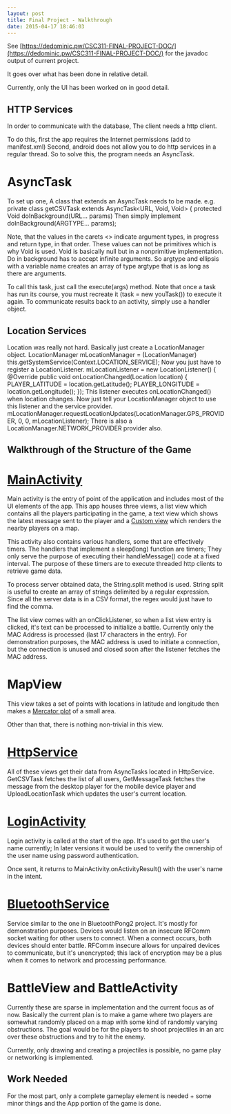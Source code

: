 ```yaml
---
layout: post
title: Final Project - Walkthrough
date: 2015-04-17 18:46:03
---
```


See [https://dedominic.pw/CSC311-FINAL-PROJECT-DOC/](https://dedominic.pw/CSC311-FINAL-PROJECT-DOC/) for the javadoc output of current project.

It goes over what has been done in relative detail.

Currently, only the UI has been worked on in good detail.

HTTP Services
--------------

In order to communicate with the database, The client needs a http client.

To do this, first the app requires the Internet permissions (add to manifest.xml)
	    <uses-permission android:name="android.permission.INTERNET" />
Second, android does not allow you to do http services in a regular thread.
So to solve this, the program needs an AsyncTask.

AsyncTask
==========

To set up one, A class that extends an AsyncTask needs to be made.
e.g.
	private class getCSVTask extends AsyncTask<URL, Void, Void>
	{
		protected Void doInBackground(URL... params)
Then simply implement doInBackground(ARGTYPE... params);

Note, that the values in the carets <> indicate argument types, in progress and return type, in that order.
These values can not be primitives which is why Void is used.
Void is basically null but in a nonprimitive implementation.
Do in background has to accept infinite arguments.
So argtype and ellipsis with a variable name creates an array of type argtype that is as long as there are arguments.

To call this task, just call the execute(args) method.
Note that once a task has run its course, you must recreate it (task = new youTask()) to execute it again.
To communicate results back to an activity, simply use a handler object.

Location Services
------------------

Location was really not hard. Basically just create a LocationManager object.
	LocationManager mLocationManager = (LocationManager) this.getSystemService(Context.LOCATION_SERVICE);
Now you just have to register a LocationListener.
	mLocationListener = new LocationListener()
	{
		@Override
		public void onLocationChanged(Location location)
	{
		PLAYER_LATITUDE = location.getLatitude();
		PLAYER_LONGITUDE = location.getLongitude();
	});
This listener executes onLocationChanged() when location changes.
Now just tell your LocationManager object to use this listener and the service provider.
	mLocationManager.requestLocationUpdates(LocationManager.GPS_PROVIDER, 0, 0, mLocationListener);
There is also a LocationManager.NETWORK\_PROVIDER provider also.

Walkthrough of the Structure of the Game
--------------------------------------

[MainActivity](https://github.com/adedomin/CSC311-FInal-Project/blob/master/app/src/main/java/pw/dedominic/csc311_final_project/MainActivity.java)
==============

Main activity is the entry of point of the application and includes most of the UI elements of the app.
This app houses three views, a list view which contains all the players participating in the game, a text view which shows the latest message sent to the player and a [Custom view](https://github.com/adedomin/CSC311-FInal-Project/blob/master/app/src/main/java/pw/dedominic/csc311_final_project/MapView.java) which renders the nearby players on a map.

This activity also contains various handlers, some that are effectively timers.
The handlers that implement a sleep(long) function are timers;
They only serve the purpose of executing their handleMessage() code at a fixed interval.
The purpose of these timers are to execute threaded http clients to retrieve game data.

To process server obtained data, the String.split method is used.
String split is useful to create an array of strings delimited by a regular expression.
Since all the server data is in a CSV format, the regex would just have to find the comma.

The list view comes with an onClickListener, so when a list view entry is clicked, it's text can be processed to initialize a battle.
Currently only the MAC Address is processed (last 17 characters in the entry).
For demonstration purposes, the MAC address is used to initiate a connection, but the connection is unused and closed soon after the listener fetches the MAC address.

MapView
========

This view takes a set of points with locations in latitude and longitude then makes a [Mercator plot](http://stackoverflow.com/questions/2103924/mercator-longitude-and-latitude-calculations-to-x-and-y-on-a-cropped-map-of-the/10401734#10401734) of a small area.

Other than that, there is nothing non-trivial in this view.

[HttpService](https://github.com/adedomin/CSC311-FInal-Project/blob/master/app/src/main/java/pw/dedominic/csc311_final_project/HttpService.java)
==============

All of these views get their data from AsyncTasks located in HttpService.
GetCSVTask fetches the list of all users, GetMessageTask fetches the message from the desktop player for the mobile device player and UploadLocationTask which updates the user's current location.

[LoginActivity](https://github.com/adedomin/CSC311-FInal-Project/blob/master/app/src/main/java/pw/dedominic/csc311_final_project/LoginActivity.java)
======================

Login activity is called at the start of the app. It's used to get the user's name currently;
In later versions it would be used to verify the ownership of the user name using password authentication.

Once sent, it returns to MainActivity.onActivityResult() with the user's name in the intent.

[BluetoothService](https://github.com/adedomin/CSC311-FInal-Project/blob/master/app/src/main/java/pw/dedominic/csc311_final_project/BluetoothService.java)
========================

Service similar to the one in BluetoothPong2 project. It's mostly for demonstration purposes. 
Devices would listen on an insecure RFComm socket waiting for other users to connect.
When a connect occurs, both devices should enter battle.
RFComm insecure allows for unpaired devices to communicate, but it's unencrypted;
this lack of encryption may be a plus when it comes to network and processing performance.

BattleView and BattleActivity
==============================

Currently these are sparse in implementation and the current focus as of now.
Basically the current plan is to make a game where two players are somewhat randomly placed on a map with some kind of randomly varying obstructions.
The goal would be for the players to shoot projectiles in an arc over these obstructions and try to hit the enemy.

Currently, only drawing and creating a projectiles is possible, no game play or networking is implemented.

Work Needed
------------

For the most part, only a complete gameplay element is needed + some minor things and the App portion of the game is done.
